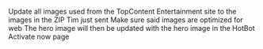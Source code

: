 <!-- * Very Doable -->

<!-- ? I have an idea but not sure -->
Update all images used from the TopContent Entertainment site to the images in the ZIP Tim just sent
Make sure said images are optimized for web
The hero image will then be updated with the hero image in the HotBot Activate now page

<!-- ! Will have to learn -->

<!-- TODO Unsorted-->